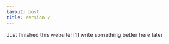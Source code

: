 ```yaml
---
layout: post
title: Version 2
---
```


Just finished this website! I'll write something better here later